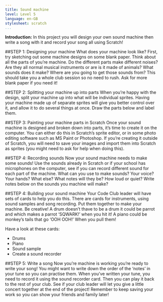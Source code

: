 ```yaml
---
title: Sound machine
level: Level 5
language: en-GB
stylesheet: scratch
...
```


__Introduction:__
In this project you will design your own sound machine then write a song with it and record your song all using Scratch!

##STEP 1: Designing your machine
What does your machine look like? First, try sketching out some machine
designs on some blank paper.
Think about all the parts of you’re machine.
Do the different parts make different noises?
Are they all normal musical instruments or are is it made of animals? What sounds does it make?
Where are you going to get those sounds from?
This should take you a whole club session so no need to rush. Ask for more blank paper if you need it!

##STEP 2: Splitting your machine up into parts
When you’re happy with the design, split your machine up into what will be individual sprites. Having your machine made up of separate sprites will give you better control over it, and allow it to do several things at once.
Draw the parts below and label them.

##STEP 3: Painting your machine parts in Scratch
Once your sound machine is designed and broken down into parts, it’s time to create it on the computer. You can either do this in Scratch’s sprite editor, or in some photo editing software such as MS Paint or Photoshop. If you’re creating it outside of Scratch, you will need to save your images and import them into Scratch as sprites (you might need to ask for help when doing this).

##STEP 4: Recording sounds
Now your sound machine needs to make some sounds! Use the sounds already in Scratch or if your school has microphones on the computer, see if you can record different sound for each part of the machine. What can you use to make sounds? Your voice? Your hands? What else? What notes will they be? How loud or quiet? Write notes below on the sounds you machine will make?

##STEP 4: Building your sound machine
Your Code Club leader will have sets of cards to help you do this. There are cards for instruments, using sound samples and song recording. Put them together to make your machine. Be creative! A drum doesn’t thave to be a drum it could be parrot and which makes a parrot ‘SQWARK!’ when you hit it! A piano could be monkey’s tails that go ‘OOH OOH!’ When you pull them!

Have a look at these cards:
* Drums
* Piano
* Sound sample
* Create a sound recorder

##STEP 5: Write a song
Now you’re machine is working you’re ready to write your song!
You might want to write down the order of the ‘notes’ in your tune so you can practise them.
When you’ve written your tune, you need to record it using the sound recorder card. Then you can play it back to the rest of your club. See if your club leader will let you give a little concert together at the end of the project!
Remember to keep saving your work so you can show your friends and family later!
